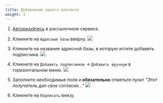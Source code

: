```yaml
---
title: Добавление одного контакта
weight: 1
---
```


1. [Авторизуйтесь](../../auth) в рассылочном сервисе.

1. Кликните на `Адресные базы` вверху.
   ![](../img/dashamail_contacts_link.png)

1. Кликните на название адресной базы, в которую хотите добавить подписчика.
   ![](../img/dashamail_contacts_list.png)

1. Кликните на `Добавить подписчиков` → `Добавить вручную` в горизонтальном меню.
   ![](../img/dashamail_contacts_add_single_link.png)

1. Заполните необходимые поля и **обязательно** отметьте пункт *"Этот получатель дал свое согласие..."*
   ![](../img/dashamail_contacts_add_single_page.png)
   
1. Кликните на `Подписать` внизу.